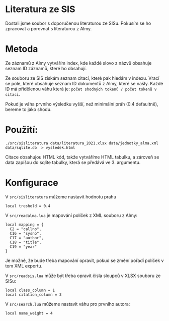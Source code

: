 # Literatura ze SIS

Dostali jsme soubor s doporučenou literaturou ze SISu. Pokusím se ho zpracovat
a porovnat s literaturou z Almy.

# Metoda

Ze záznamů z Almy vytvářím index, kde každé slovo z názvů obsahuje seznam ID záznamů, které ho obsahují.

Ze souboru ze SIS získám seznam citací, které pak hledám v indexu. Vrací se pole, které obsahuje seznam ID dokumentů z Almy, které se našly.
Každé ID má přidělenou váhu která je: `počet shodných tokenů / počet tokenů v citaci`.

Pokud je váha prvního výsledku vyšší, než minimální práh (0.4 defaultně), bereme to jako shodu.



# Použití:

    ./src/sisliteratura data/literatura_2021.xlsx data/jednotky_alma.xml data/sqlite.db  > vysledek.html

Citace obsahujou HTML kód, takže vytváříme HTML tabulku, a zároveň se data zapíšou do sqlite tabulky, která se předává ve 3. argumentu.

# Konfigurace

V `src/sisliteratura` můžeme nastavit hodnotu prahu

    local treshold = 0.4

V `src/readalma.lua` je mapování políček z XML souboru z Almy:

    local mapping = {
      C2 = "callno",
      C16 = "sysno",
      C17 = "author",
      C18 = "title", 
      C19 = "year"
    }

Je možné, že bude třeba mapování opravit, pokud se změní pořadí políček v tom XML exportu.

V `src/readsis.lua` může být třeba opravit čísla sloupců v XLSX souboru ze SISu:


    local class_column = 1
    local citation_column = 3

V `src/search.lua` můžeme nastavit váhu pro prvního autora:

    local name_weight = 4

